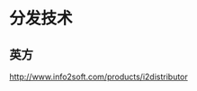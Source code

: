 分发技术
=========================

英方
-------------------------
http://www.info2soft.com/products/i2distributor
